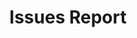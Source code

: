 ---
layout: article
title: Issues Report
draft: true
Applies to:
  GDN: false
  Application-Resource-Files: false
  CMS-Connectors: false
redirect-url: ''
wistia:
  video: false
  id:
read-first:
  include: false
  sections:
    - section
  articles:
    - article
  others:
    - link: ''
      text: ''
further-reading:
  include: false
  sections:
    - section
  articles:
    - article
  others:
    - link: ''
      text: ''
migration-checklist:
  internal-links: false
  images: false
  FAQs: false
  related: false
---